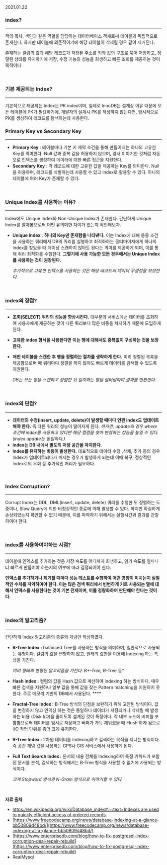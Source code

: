 2021.01.22

### **index?**

---

책의 목차, 색인과 같은 역할을 담당하는 데이터베이스 객체로써 테이블과 독립적으로 존재한다. 하지만 테이블에 의존적이기에 해당 테이블이 삭제될 경우 같이 제거된다.

존재하는 컬럼의 값과 해당 레코드가 저장된 주소를 키와 값의 구조로 묶어 저장하고, 정렬된 상태를 유지하기에 저장, 수정 기능의 성능을 희생하고 빠른 조회를 제공하는 것이 목적이다

<br/>

### **기본 제공되는 Index?**

---

기본적으로 제공되는 Index는 PK index이며, 일례로 InnoDB는 설계상 이유 때문에 모든 테이블에 PK가 필요하기에, 개발자의 설계시 PK를 작성하지 않는다면, 암시적으로 PK를 생성하여 레코드를 탐색하는데 사용한다.

### Primary Key vs Secondary Key

---

- **Primary Key** : 테이블마다 기본 키 제약 조건을 통해 만들어지는 하나의 고유한 Key를 의미한다. Null 값과 중복 값을 허용하지 않으며, 앞서 이야기한 것처럼 자동으로 인덱스를 생성하여 데이터에 대한 빠른 접근을 지원한다.
- **Secondary Key** :  각 레코드에 대한 고유한 값을 제공하는 Key를 의미한다. Null을 허용하며, 레코드를 식별하는데 사용할 수 있고 Index로 활용할 수 있다. 하나의 테이블에 여러 Key가 존재할 수 있다.

<br/>

### **Unique Index를 사용하는 이유?**

---

Index에도 Unique Index와 Non-Unique Index가 존재한다. 간단하게 Unique Index를 알아봄으로써 어떤 유의미한 차이가 있는지 확인해보자.

- **Unique Index** : **하나의 Key만 존재함을 나타낸다.** 이는 Index에 대해 동등 조건을 사용하는 쿼리에서 DB의 쿼리를 실행하고 최적화하는 옵티마이저에게 하나의 Index를 찾았을 때 더이상 스캔하지 않아도 된다는 의미를 제공하게 되며, 이를 통해 쿼리 최적화를 수행한다. **그렇기에 사용 가능한 모든 경우에서는 Unique Index를 사용하는 것이 권장된다.**

    *추가적으로 고유한 인덱스를 사용하는 것은 해당 레코드의 데이터 무결성을 보장한다.*

<br/>

### **index의 장점?**

---

- **조회(SELECT) 쿼리의 성능을 향상시킨다.** 대부분의 서비스에선 데이터를 조회하여 사용자에게 제공하는 것이 다른 쿼리보다 많은 비중을 차지하기 때문에 도입하게 된다.
- **고유한 index 형식을 사용한다면 이는 행에 대해서도 중복없이 구성하는 것을 보장한다.**
- **매번 테이블을 스캔한 후 행을 정렬하는 절차를 생략하게 한다.** 미리 정렬된 목록을 제공함으로써 매 쿼리마다 정렬을 하지 않아도 빠르게 데이터를 검색할 수 있도록 지원한다.

    *DB는 모든 행을 스캔하고 정렬한 뒤 일치하는 행을 필터링하여 결과를 반환한다.*

<br/>

### **index의 단점?**

---

- **데이터의 수정(insert, update, delete)이 발생할 때마다 연관 index도 업데이트해야 한다.** 즉 다른 쿼리의 성능이 떨어지게 된다. *하지만, update의 경우 where 조건에 index를 사용하고 있다면 해당 컬럼을 찾아 변경하는 성능을 높일 수 있다. (index update는 동일하다.)*
- **Index는 DB 내에서 별도의 저장 공간을 차지한다.**
- **Index를 유지하는 비용이 발생한다.** 대표적으로 데이터 수정 ,삭제, 추가 등의 경우 Index가 업데이트되다가 깨지는 경우가 발생하게 되는데 이때 복구, 정상적인 Index로의 우회 등 추가적인 처리가 필요하다.

<br/>

### **Index Corruption?**

---

Corrupt Index는 DDL, DML(insert, update, delete) 쿼리를 수행한 뒤 정렬하는 도중이나, Slow Query에 의한 비정상적인 종료에 의해 발생할 수 있다. 하지만 확실하게 손상되었는지 확인할 수 없기 때문에, 이를 파악하기 위해서는 실행시간과 결과를 관찰하여야 한다.

<br/>

### **index를 사용하여야하는 시점?**

---

테이블에 인덱스를 추가하는 것은 저장 속도를 어디까지 희생하고, 읽기 속도를 얼마나 더 빠르게 만들어야 하는지의 여부에 따라 결정되어야 한다.

**인덱스를 추가하거나 제거할 때마다 성능 테스트를 수행하여 어떤 영향이 미치는지 실질적인 수치를 파악하여야 한다. 이는 많은 검색 쿼리에서 빈번하게 키로 사용되는 열에 대해서 인덱스를 사용한다는 것이 기본 전제이며, 이를 정량화하여 판단해야 한다는 것이다.**

<br/>

### **index의 알고리즘?**

---

간단하게 Index 알고리즘의 종류와 개념만 작성하였다.

- **B-Tree Index :** balanced Tree를 사용하는 방식을 의미하며, 일반적으로 사용되는 유형이다. 컬럼의 값을 변형하지 않고, 원래의 값만을 이용해 Indexing 하는 특성을 가진다.

    *여러 형태의 변형된 알고리즘을 가진다. B+-Tree, B*-Tree 등*

- **Hash Index :** 컬럼의 값을 Hash 값으로 계산하여 Indexing 하는 방식이다. 매우 빠른 검색을 지원하나 일부 값을 통해 값을 찾는 Pattern matching을 지원하지 못한다. 주로 메모리 기반의 DB에서 사용된다. ****
- **Fractal-Tree Index :** B-Tree 방식의 단점을 보완하기 위해 고안된 방식이다. 값을 변경하지 않고 인덱싱 하는 것은 동일하나 데이터가 저장되거나 삭제될 때 발생하는 비용 (Disk I/O)을 줄이도록 설계된 것이 특징이다. 각 내부 노드에 버퍼를 포함함으로써 데이터를 임시로 저장하고 버퍼가 가득 채워졌을 때 Flush 하게 됨으로 I/O 작업 단위를 좀더 크게 유지한다.
- **R-Tree Index :** 2차원 데이터를 Indexing하고 검색하는 목적을 지니는 방식이다. 즉 공간 개념 값을 사용하는 GPS나 GIS 서비스에서 사용하게 된다.
- **Full Text Search Index :** 문서의 내용 전체를 Indexing하여 특정 키워드가 포함된 문서를 분석, 검색하는 방식에서는 B-Tree 형식을 사용할 수 없기에 사용되는 방식이다.

    *크게 Stopword 방식과 N-Gram 방식으로 이야기할 수 있다.*

<br/>

**자료 출처**

- [https://en.wikipedia.org/wiki/Database_index#:~:text=Indexes are used to quickly,efficient access of ordered records](https://en.wikipedia.org/wiki/Database_index#:~:text=Indexes%20are%20used%20to%20quickly,efficient%20access%20of%20ordered%20records).
- [https://www.freecodecamp.org/news/database-indexing-at-a-glance-bb50809d48bd/](https://www.freecodecamp.org/news/database-indexing-at-a-glance-bb50809d48bd/)
- [https://www.enterprisedb.com/blog/how-to-fix-postgresql-index-corruption-deal-repair-rebuild](https://www.enterprisedb.com/blog/how-to-fix-postgresql-index-corruption-deal-repair-rebuild)
- RealMysql